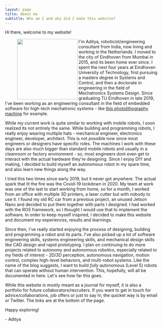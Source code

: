 ```yaml
---
layout: page
title: About me
subtitle: Who am I and why did I make this website?
---
```


Hi there, welcome to my website!

<figure class="aligncenter">
	<img align="left" width="200" height="200" src="https://adityakamath.github.io/assets/img/about_me2.png" />
</figure>

I'm Aditya, roboticist/engineering consultant from India, now living and working in the Netherlands. I moved to the city of Eindhoven from Mumbai in 2015, and its been home ever since. I spent the next four years at Eindhoven University of Technology, first pursuing a masters degree in Systems and Control, and then a doctorate in engineering in the field of Mechatronics Systems Design. Since graduating TU Eindhoven in late 2019, I've been working as an engineering consultant in the field of embedded software for high-tech mechatronic systems - like [this photolithography machine](https://www.youtube.com/watch?v=wI6nCmG-PpI) for example. 

While my current work is quite similar to working with mobile robots, I soon realized its not entirely the same. While building and programming robots, I really enjoy wearing multiple hats - mechanical engineer, electronics engineer, developer, architect. This is not possible now since most engineers or designers have specific roles. The machines I work with these days are also much bigger than standard mobile robots and usually in a cleanroom or factory environment - so, most engineers dont even get to interact with the actual hardware they're designing. Since I enjoy DIY and making, I decided to build myself an autonomous robot in my spare time, and also learn new things along the way. 

I tried this two times since early 2019, but it never got anywhere. The actual spark that lit the fire was the Covid-19 lockdown in 2020. My team at work was one of the last to start working from home, so for a month, I worked from an office with multiple 3D printers, a laser cutter but with nobody to use it. I found my old RC car from a previous project, an unused Jetson Nano and decided to put them together with parts I designed. I had worked with the ROS framework, so I thought I would use that to implement the software. In order to keep myself inspired, I decided to make this website and document my experiences, results and learnings. 

Since then, I've really started enjoying the process of designing, building and programming a robot and its parts. I've also picked up a lot of software engineering skills, systems engineering skills, and mechanical design skills like CAD design and rapid prototyping. I plan on continuing to do more projects related to autonomy and autonomous robotics, especially related to my fields of interest - 2D/3D perception, autonomous navigation, motion control, complex high-level behaviors, and multi-robot systems. Like the name of the blog suggests, I want to build *fully* autonomous (Level 5) robots that can operate without human intervention. This, hopefully, will all be documented in here. Let's see how far this goes. 

While this website is mostly meant as a journal for myself, it is also a portfolio for future collaborators/recruiters. If you want to get in touch for advice/collaborations, job offers or just to say hi, the quicket way is by email or Twitter. The links are at the bottom of the page.

Happy exploring!

\- Aditya


